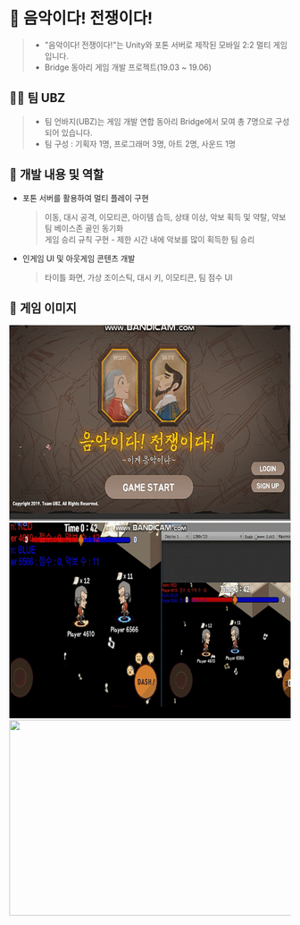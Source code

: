 🎼 음악이다! 전쟁이다!
==
>- "음악이다! 전쟁이다!"는 Unity와 포톤 서버로 제작된 모바일 2:2 멀티 게임 입니다.
>- Bridge 동아리 게임 개발 프로젝트(19.03 ~ 19.06)

## 🤝🏻 팀 UBZ
>- 팀 언바지(UBZ)는 게임 개발 연합 동아리 Bridge에서 모여 총 7명으로 구성 되어 있습니다.
>- 팀 구성 : 기획자 1명, 프로그래머 3명, 아트 2명, 사운드 1명

## :pencil: 개발 내용 및 역할

- 포톤 서버를 활용하여 멀티 플레이 구현
  > 이동, 대시 공격, 이모티콘, 아이템 습득, 상태 이상, 악보 획득 및 약탈, 약보 팀 베이스존 골인 동기화</br>
  > 게임 승리 규칙 구현 - 제한 시간 내에 악보를 많이 획득한 팀 승리

- 인게임 UI 및 아웃게임 콘텐츠 개발
  > 타이틀 화면, 가상 조이스틱, 대시 키, 이모티콘, 팀 점수 UI

## :art: 게임 이미지  

<img src="./ForReadme/GIF3.gif" width="600" height="350">
<img src="./ForReadme/GIF.gif" width="600" height="350">
<img src="./ForReadme/GIF2.gif" width="600" height="350">


